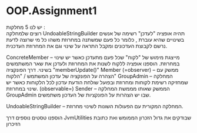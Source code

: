 # OOP.Assignment1

יש לנו 5 מחלקות :  
רוצים שלמחלקה UndoableStringBuilder תהיה אופציה "לעדכן" רשימה של אנשים 
בשינויים שהיא עוברת , כלומר כל פעם שמשתנה במחרוזת משהו כל מי שרוצה לדעת 
נרשם לקבוצת העדכונים ומקבל התראה על שינוי וגם את המחרוזת העדכנית.

ConcreteMember –  מייצגת מימוש של "לקוח" שכל פעם מתעדכן כאשר יש שינוי 
במחרוזת.
הוספנו אופציה ללקוח לשנות את המחרוזת ולעדכן את שאר המשתמשים בשינוי.
דרך הפונקציה "memberUpdate()"
Member (=observer) – ממשק עם הצהרה על הפונקציה של עדכון המשתמש / "הלקוח"
GroupAdmin – המחלקה שמחזיקה רשימת לקוחות ומחרוזת ובפועל שולחת הודעת עדכון לכל 
הלקוחות כאשר יש שינוי במחרוזת.
  (observable=) Sender – הממשק שאותו מממשת המחלקה GroupAdmin שבו יש הצהרות על הפונקציות של העדכון משתמשים.

UndoableStringBuilder – המחלקה המקורית עם הפעולות השונות לשינוי מחרוזת.

הוספנו טסטים נוספים דרך JvmUtilities שבודקים את גדול הזכרון הממומש ואת כתובת הזיכרון
